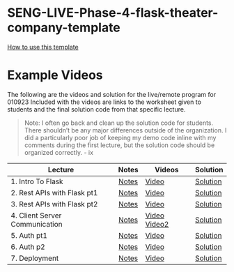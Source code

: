 # SENG-LIVE-Phase-4-flask-theater-company-template   
[How to use this template](https://github.com/learn-co-curriculum/Central-Lecture-Template-Repository-Process/wiki)

# Example Videos

The following are the videos and solution for the live/remote program for 010923
Included with the videos are links to the worksheet given to students and the final solution code from that specific lecture.   
> Note: I often go back and clean up the solution code for students. There shouldn’t be any major differences outside of the organization. I did a particularly poor job of keeping my demo code inline with my comments during the first lecture, but the solution code should be organized correctly.  - ix 


| Lecture | Notes | Videos | Solution |
| ------- | :---: | ------ | -------- |
| 1. Intro To Flask    |  [Notes](https://docs.google.com/document/d/1vYLMPgKqkaIcd_wbEBkVtYwBjfGav_7KV6J6S2r52DQ/edit#bookmark=kix.6nc1fnq77upi)     |  [Video](https://vimeo.com/807700784)   |   [Solution](https://github.com/learn-co-curriculum/SENG-LIVE-Phase-4-flask-010923/tree/01-solution)       |
| 2. Rest APIs with Flask pt1  |  [Notes](https://docs.google.com/document/d/1vYLMPgKqkaIcd_wbEBkVtYwBjfGav_7KV6J6S2r52DQ/edit#bookmark=kix.vn389t3axxgm)     |   [Video](https://vimeo.com/808098597)      |    [Solution](https://github.com/learn-co-curriculum/SENG-LIVE-Phase-4-flask-010923/tree/02-solution/02-REST-API-Flask-pt1)        |
| 3. Rest APIs with Flask pt2     |  [Notes](https://docs.google.com/document/d/1vYLMPgKqkaIcd_wbEBkVtYwBjfGav_7KV6J6S2r52DQ/edit#bookmark=kix.j5nclueteidq)     |  [Video](https://vimeo.com/808493208)        |    [Solution](https://github.com/learn-co-curriculum/SENG-LIVE-Phase-4-flask-010923/tree/main/03-REST-API-Flask-pt2)      |
| 4. Client Server Communication      |   [Notes](https://docs.google.com/document/d/1vYLMPgKqkaIcd_wbEBkVtYwBjfGav_7KV6J6S2r52DQ/edit#bookmark=kix.15iol9bjtawr)    |   [Video](https://vimeo.com/808845609)   [Video2](https://vimeo.com/8088820579)   |  [Solution](https://github.com/learn-co-curriculum/SENG-LIVE-Phase-4-flask-010923/tree/04-solution/04-client-server-communication)        |
| 5. Auth pt1     |  [Notes](#)     |   [Video](#)     |    [Solution](#)         |
| 6. Auth p2     |   [Notes](#)    |   [Video](#)     |   [Solution](#)       |
| 7. Deployment     |   [Notes](#)    |    [Video](#)    |    [Solution](#)      |

